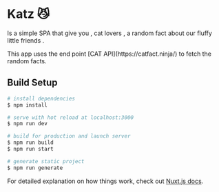 # Katz 😼

<p>Is a simple SPA that give you , cat lovers , a random fact about our fluffy little friends .</p>
<p>This app uses the end point [CAT API](https://catfact.ninja/) to fetch the random facts.</p>


## Build Setup

```bash
# install dependencies
$ npm install

# serve with hot reload at localhost:3000
$ npm run dev

# build for production and launch server
$ npm run build
$ npm run start

# generate static project
$ npm run generate
```

For detailed explanation on how things work, check out [Nuxt.js docs](https://nuxtjs.org).
